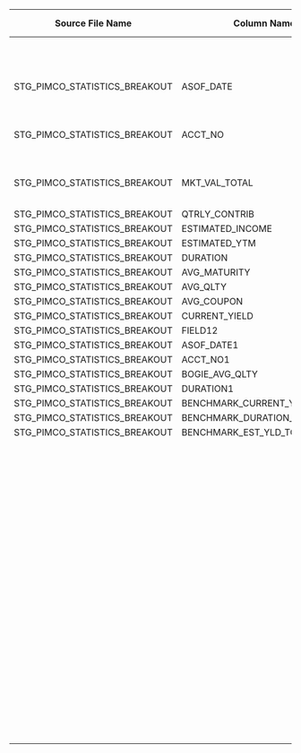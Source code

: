 |	Source File Name	|	Column Name	|	Data Type	|	Length	|	Precision	|	Nullable	|	PK	|	BK	|		|		|		|		|	Target Table Name	|	Column Name	|	Data Type	|	Length	|	Nullable	|	PK	|
|	---	|	---	|	---	|	---	|	---	|	---	|	---	|	---	|	---	|	---	|	---	|	---	|	---	|	---	|	---	|	---	|	---	|	---	|
|		|		|		|		|		|		|		|		|		|		|	Update only	|		|		|		|		|		|		|		|
|	STG_PIMCO_STATISTICS_BREAKOUT	|	ASOF_DATE	|	string	|	25	|		|		|		|		|		|	Table Name: HDM.PIMCO_STATISTICS<br>Condition: DAY_KEY = DAY_KEY_in AND FUND_COMPST_KEY = FUND_COMPST_KEY_in<br>Output Column: PMC_STATS_KEY	|		|		|	PIMCO_STATISTICS	|	PMC_STATS_KEY	|	"number(p,s)"	|	10	|		|		|
|	STG_PIMCO_STATISTICS_BREAKOUT	|	ACCT_NO	|	string	|	25	|		|		|		|		|		|	":LKP.LKP_DAY_KEY(TO_DATE(LTRIM(RTRIM(ASOF_DATE1)),'MM/DD/YYYY'))<br>Table Name:HDM.CALENDAR<br>Condition: CAL_DAY = CAL_DAY_in<br>Output Colum: DAY_KEY"	|		|		|	PIMCO_STATISTICS	|	DAY_KEY	|	"number(p,s)"	|	10	|		|		|
|	STG_PIMCO_STATISTICS_BREAKOUT	|	MKT_VAL_TOTAL	|	string	|	25	|		|		|		|		|		|	:LKP.LKP_FND_COMPST_KEY(TO_DECIMAL(LTRIM(RTRIM(ACCT_NO1))))<br>Table Name: HDM.PIMCO_ACCOUNT_REFERENCE<br>Condition: PMC_ACCT_NBR = PMC_ACCT_NBR_IN<br>Output Colum: FUND_COMPST_KEY	|		|		|	PIMCO_STATISTICS	|	FUND_COMPST_KEY	|	"number(p,s)"	|	10	|		|		|
|	STG_PIMCO_STATISTICS_BREAKOUT	|	QTRLY_CONTRIB	|	string	|	25	|		|		|		|		|		|		|		|		|	PIMCO_STATISTICS	|	MKT_VAL	|	number	|	15	|		|		|
|	STG_PIMCO_STATISTICS_BREAKOUT	|	ESTIMATED_INCOME	|	string	|	25	|		|		|		|		|		|		|		|		|	PIMCO_STATISTICS	|	QTRLY_CONTRBN	|	number	|	15	|		|		|
|	STG_PIMCO_STATISTICS_BREAKOUT	|	ESTIMATED_YTM	|	string	|	25	|		|		|		|		|		|		|		|		|	PIMCO_STATISTICS	|	EST_INCM	|	number	|	15	|		|		|
|	STG_PIMCO_STATISTICS_BREAKOUT	|	DURATION	|	string	|	25	|		|		|		|		|		|		|		|		|	PIMCO_STATISTICS	|	EST_YTM	|	number	|	15	|		|		|
|	STG_PIMCO_STATISTICS_BREAKOUT	|	AVG_MATURITY	|	string	|	25	|		|		|		|		|		|		|		|		|	PIMCO_STATISTICS	|	EFFTV_DUR	|	number	|	15	|		|		|
|	STG_PIMCO_STATISTICS_BREAKOUT	|	AVG_QLTY	|	string	|	25	|		|		|		|		|		|		|		|		|	PIMCO_STATISTICS	|	AVG_MTRY	|	number	|	15	|		|		|
|	STG_PIMCO_STATISTICS_BREAKOUT	|	AVG_COUPON	|	string	|	25	|		|		|		|		|		|		|		|		|	PIMCO_STATISTICS	|	AVG_QUAL	|	nvarchar2	|	25	|		|		|
|	STG_PIMCO_STATISTICS_BREAKOUT	|	CURRENT_YIELD	|	string	|	25	|		|		|		|		|		|		|		|		|	PIMCO_STATISTICS	|	AVG_COUPN	|	number	|	15	|		|		|
|	STG_PIMCO_STATISTICS_BREAKOUT	|	FIELD12	|	string	|	25	|		|		|		|		|		|		|		|		|	PIMCO_STATISTICS	|	CURR_YLD	|	number	|	15	|		|		|
|	STG_PIMCO_STATISTICS_BREAKOUT	|	ASOF_DATE1	|	string	|	25	|		|		|		|		|	LTRIM(RTRIM(BOGIE_AVG_QLTY))	|		|		|		|	PIMCO_STATISTICS	|	BMK_AVG_QUAL	|	nvarchar2	|	25	|		|		|
|	STG_PIMCO_STATISTICS_BREAKOUT	|	ACCT_NO1	|	string	|	25	|		|		|		|		|	TO_DECIMAL(DURATION1)	|		|		|		|	PIMCO_STATISTICS	|	BMK_EFFTV_DUR	|	number	|	15	|		|		|
|	STG_PIMCO_STATISTICS_BREAKOUT	|	BOGIE_AVG_QLTY	|	string	|	25	|		|		|		|		|	TO_DECIMAL(BENCHMARK_CURRENT_YIELD)	|		|		|		|	PIMCO_STATISTICS	|	BMK_CURR_YLD	|	number	|	15	|		|		|
|	STG_PIMCO_STATISTICS_BREAKOUT	|	DURATION1	|	string	|	25	|		|		|		|		|	TO_DECIMAL(BENCHMARK_DURATION_PIMCO_YRS)	|		|		|		|	PIMCO_STATISTICS	|	BMK_PMC_DUR	|	number	|	15	|		|		|
|	STG_PIMCO_STATISTICS_BREAKOUT	|	BENCHMARK_CURRENT_YIELD	|	string	|	25	|		|		|		|		|	TO_DECIMAL(BENCHMARK_EST_YLD_TO_MATURITY)	|		|		|		|	PIMCO_STATISTICS	|	BMK_EST_YTM	|	number	|	15	|		|		|
|	STG_PIMCO_STATISTICS_BREAKOUT	|	BENCHMARK_DURATION_PIMCO_YRS	|	string	|	25	|		|		|		|		|	Y'	|		|		|		|	PIMCO_STATISTICS	|	CURR_ROW_FLG	|	nvarchar2	|	1	|		|		|
|	STG_PIMCO_STATISTICS_BREAKOUT	|	BENCHMARK_EST_YLD_TO_MATURITY	|	string	|	25	|		|		|		|		|	SYSDATE	|		|		|		|	PIMCO_STATISTICS	|	ROW_STRT_DTTM	|	date	|	19	|		|		|
|		|		|		|		|		|		|		|		|		|		|		|		|	PIMCO_STATISTICS	|	ROW_STOP_DTTM	|	date	|	19	|		|		|
|		|		|		|		|		|		|		|		|		|		|		|		|	PIMCO_STATISTICS	|	ETL_LOAD_CYC_KEY	|	"number(p,s)"	|	10	|		|		|
|		|		|		|		|		|		|		|		|		|		|		|		|	PIMCO_STATISTICS	|	SRC_SYS_ID	|	number	|	15	|		|		|
|		|		|		|		|		|		|		|		|		|		|		|		|	PIMCO_STATISTICS	|	TOT_NET_ASSET	|	number	|	15	|		|		|
|		|		|		|		|		|		|		|		|		|		|		|		|	PIMCO_STATISTICS	|	FINC_ASSET	|	number	|	15	|		|		|
|		|		|		|		|		|		|		|		|		|		|		|		|	PIMCO_STATISTICS	|	NET_ASSET_N_CASH	|	number	|	15	|		|		|
|		|		|		|		|		|		|		|		|		|		|		|		|	PIMCO_STATISTICS	|	FUND_ISS_CNT	|	number	|	15	|		|		|
|		|		|		|		|		|		|		|		|		|		|		|		|	PIMCO_STATISTICS	|	BMK_ISS_CNT	|	number	|	15	|		|		|
|		|		|		|		|		|		|		|		|		|		|		|		|	PIMCO_STATISTICS	|	BMK_AVG_MKT_COUPN	|	number	|	15	|		|		|
|		|		|		|		|		|		|		|		|		|		|		|		|	PIMCO_STATISTICS	|	BMK_WGTA_MTRY	|	number	|	15	|		|		|
|		|		|		|		|		|		|		|		|		|		|		|		|		|		|		|		|		|		|
|		|		|		|		|		|		|		|		|		|		|		|		|		|		|		|		|		|		|
|		|		|		|		|		|		|		|		|		|		|		|		|		|		|		|		|		|		|
|		|		|		|		|		|		|		|		|		|		|		|		|		|		|		|		|		|		|
|		|		|		|		|		|		|		|		|		|		|		|		|		|		|		|		|		|		|
|		|		|		|		|		|		|		|		|		|		|		|		|		|		|		|		|		|		|
|		|		|		|		|		|		|		|		|		|		|		|		|		|		|		|		|		|		|
|		|		|		|		|		|		|		|		|		|		|		|		|		|		|		|		|		|		|
|		|		|		|		|		|		|		|		|		|		|		|		|		|		|		|		|		|		|
|		|		|		|		|		|		|		|		|		|		|		|		|		|		|		|		|		|		|
|		|		|		|		|		|		|		|		|		|		|		|		|		|		|		|		|		|		|
|		|		|		|		|		|		|		|		|		|		|		|		|		|		|		|		|		|		|
|		|		|		|		|		|		|		|		|		|		|		|		|		|		|		|		|		|		|
|		|		|		|		|		|		|		|		|		|		|		|		|		|		|		|		|		|		|
|		|		|		|		|		|		|		|		|		|		|		|		|		|		|		|		|		|		|
|		|		|		|		|		|		|		|		|		|		|		|		|		|		|		|		|		|		|
|		|		|		|		|		|		|		|		|		|		|		|		|		|		|		|		|		|		|
|		|		|		|		|		|		|		|		|		|		|		|		|		|		|		|		|		|		|
|		|		|		|		|		|		|		|		|		|		|		|		|		|		|		|		|		|		|
|		|		|		|		|		|		|		|		|		|		|		|		|		|		|		|		|		|		|
|		|		|		|		|		|		|		|		|		|		|		|		|		|		|		|		|		|		|
|		|		|		|		|		|		|		|		|		|		|		|		|		|		|		|		|		|		|
|		|		|		|		|		|		|		|		|		|		|		|		|		|		|		|		|		|		|
|		|		|		|		|		|		|		|		|		|		|		|		|		|		|		|		|		|		|
|		|		|		|		|		|		|		|		|		|		|		|		|		|		|		|		|		|		|
|		|		|		|		|		|		|		|		|		|		|		|		|		|		|		|		|		|		|
|		|		|		|		|		|		|		|		|		|		|		|		|		|		|		|		|		|		|
|		|		|		|		|		|		|		|		|		|		|		|		|		|		|		|		|		|		|
|		|		|		|		|		|		|		|		|		|		|		|		|		|		|		|		|		|		|
|		|		|		|		|		|		|		|		|		|		|		|		|		|		|		|		|		|		|
|		|		|		|		|		|		|		|		|		|		|		|		|		|		|		|		|		|		|
|		|		|		|		|		|		|		|		|		|		|		|		|		|		|		|		|		|		|
|		|		|		|		|		|		|		|		|		|		|		|		|		|		|		|		|		|		|
|		|		|		|		|		|		|		|		|		|		|		|		|		|		|		|		|		|		|
|		|		|		|		|		|		|		|		|		|		|		|		|		|		|		|		|		|		|
|		|		|		|		|		|		|		|		|		|		|		|		|		|		|		|		|		|		|
|		|		|		|		|		|		|		|		|		|		|		|		|		|		|		|		|		|		|
|		|		|		|		|		|		|		|		|		|		|		|		|		|		|		|		|		|		|
|		|		|		|		|		|		|		|		|		|		|		|		|		|		|		|		|		|		|
|		|		|		|		|		|		|		|		|		|		|		|		|		|		|		|		|		|		|
|		|		|		|		|		|		|		|		|		|		|		|		|		|		|		|		|		|		|
|		|		|		|		|		|		|		|		|		|		|		|		|		|		|		|		|		|		|
|		|		|		|		|		|		|		|		|		|		|		|		|		|		|		|		|		|		|
|		|		|		|		|		|		|		|		|		|		|		|		|		|		|		|		|		|		|
|		|		|		|		|		|		|		|		|		|		|		|		|		|		|		|		|		|		|
|		|		|		|		|		|		|		|		|		|		|		|		|		|		|		|		|		|		|
|		|		|		|		|		|		|		|		|		|		|		|		|		|		|		|		|		|		|
